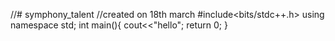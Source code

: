 //# symphony_talent
//created on 18th march
#include<bits/stdc++.h>
using namespace std;
int main(){
cout<<"hello";
return 0;
}
